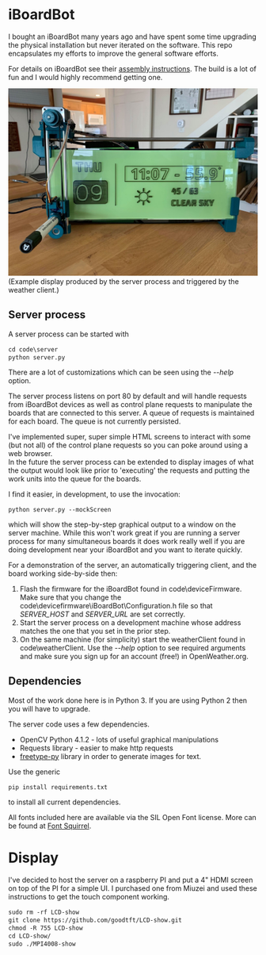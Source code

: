 # iBoardBot

I bought an iBoardBot many years ago and have spent some time upgrading the
physical installation but never iterated on the software.  This repo
encapsulates my efforts to improve the general software efforts.

For details on iBoardBot see
their [assembly instructions](https://www.jjrobots.com/iboardbot-assembly-instructions/).
The build is a lot of fun and I would highly recommend getting one.

![Weather Display](images/Weather1.jpg)
(Example display produced by the server process and triggered by the weather
client.)

## Server process

A server process can be started with 
```
cd code\server
python server.py
```
There are a lot of customizations which can be seen using the *--help* option.  

The server process listens on port 80 by default and will handle requests from
iBoardBot devices as well as control plane requests to manipulate the boards
that are connected to this server.  A queue of requests is maintained for each
board.  The queue is not currently persisted. 

I've implemented super, super simple HTML screens to interact with some (but
not all) of the control plane requests so you can poke around using a web browser.  
In the future the server process can be extended to display images of what the
output would look like prior to 'executing' the requests and putting the work
units into the queue for the boards.  

I find it easier, in development, to use the invocation:
```
python server.py --mockScreen
```
which will show the step-by-step graphical output to a window on the server
machine.  While this won't work great if you are running a server process for
many simultaneous boards it does work really well if you are doing development
near your iBoardBot and you want to iterate quickly.

For a demonstration of the server, an automatically triggering client, and the board working side-by-side then:

1.  Flash the firmware for the iBoardBot found in code\deviceFirmware.  Make sure that you change the code\devicefirmware\iBoardBot\Configuration.h file so that *SERVER_HOST* and *SERVER_URL* are set correctly.
1.  Start the server process on a development machine whose address matches the one that you set in the prior step.
1.  On the same machine (for simplicity) start the weatherClient found in code\weatherClient.  Use the *--help* option to see required arguments and make sure you sign up for an account (free!) in OpenWeather.org.

## Dependencies

Most of the work done here is in Python 3.  If you are using Python 2 then you
will have to upgrade.  

The server code uses a few dependencies.  

* OpenCV Python 4.1.2 - lots of useful graphical manipulations
* Requests library - easier to make http requests
* [freetype-py](https://github.com/rougier/freetype-py) library in order to generate images
for text. 

Use the generic 

```
pip install requirements.txt
```

to install all current dependencies.

All fonts included here are available via the SIL Open Font license.  More can 
be found at [Font Squirrel](https://www.fontsquirrel.com/fonts/list/popular).

# Display

I've decided to host the server on a raspberry PI and put a 4" HDMI screen on top of the PI for a simple UI.   I purchased one from Miuzei and used these instructions to get the touch component working.

```
sudo rm -rf LCD-show
git clone https://github.com/goodtft/LCD-show.git
chmod -R 755 LCD-show
cd LCD-show/
sudo ./MPI4008-show
```


